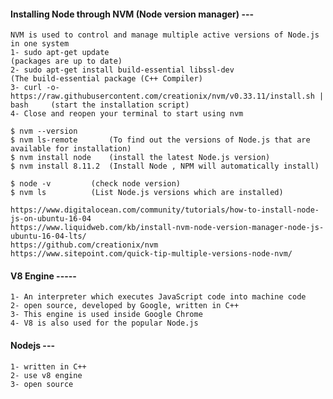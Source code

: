 #### Installing Node through NVM (Node version manager) ---
	NVM is used to control and manage multiple active versions of Node.js in one system
	1- sudo apt-get update					                                        (packages are up to date)
	2- sudo apt-get install build-essential libssl-dev	                                        (The build-essential package (C++ Compiler) 
	3- curl -o- https://raw.githubusercontent.com/creationix/nvm/v0.33.11/install.sh | bash		(start the installation script)
	4- Close and reopen your terminal to start using nvm
	
	$ nvm --version	
	$ nvm ls-remote	      (To find out the versions of Node.js that are available for installation)
	$ nvm install node    (install the latest Node.js version)
	$ nvm install 8.11.2  (Install Node , NPM will automatically install) 

	$ node -v	      (check node version) 
	$ nvm ls	      (List Node.js versions which are installed)

	https://www.digitalocean.com/community/tutorials/how-to-install-node-js-on-ubuntu-16-04
	https://www.liquidweb.com/kb/install-nvm-node-version-manager-node-js-ubuntu-16-04-lts/
	https://github.com/creationix/nvm	
	https://www.sitepoint.com/quick-tip-multiple-versions-node-nvm/

#### V8  Engine -----

    1- An interpreter which executes JavaScript code into machine code
    2- open source, developed by Google, written in C++
    3- This engine is used inside Google Chrome
    4- V8 is also used for the popular Node.js
	
#### Nodejs ---

    1- written in C++
    2- use v8 engine
    3- open source
